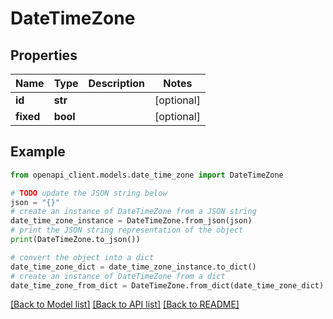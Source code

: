 # DateTimeZone


## Properties

Name | Type | Description | Notes
------------ | ------------- | ------------- | -------------
**id** | **str** |  | [optional] 
**fixed** | **bool** |  | [optional] 

## Example

```python
from openapi_client.models.date_time_zone import DateTimeZone

# TODO update the JSON string below
json = "{}"
# create an instance of DateTimeZone from a JSON string
date_time_zone_instance = DateTimeZone.from_json(json)
# print the JSON string representation of the object
print(DateTimeZone.to_json())

# convert the object into a dict
date_time_zone_dict = date_time_zone_instance.to_dict()
# create an instance of DateTimeZone from a dict
date_time_zone_from_dict = DateTimeZone.from_dict(date_time_zone_dict)
```
[[Back to Model list]](../README.md#documentation-for-models) [[Back to API list]](../README.md#documentation-for-api-endpoints) [[Back to README]](../README.md)


